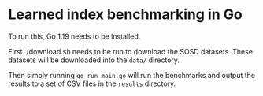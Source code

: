 # Learned index benchmarking in Go

To run this, Go 1.19 needs to be installed.

First ./download.sh needs to be run to download the SOSD datasets. These
datasets will be downloaded into the `data/` directory.

Then simply running `go run main.go` will run the benchmarks and
output the results to a set of CSV files in the `results` directory.